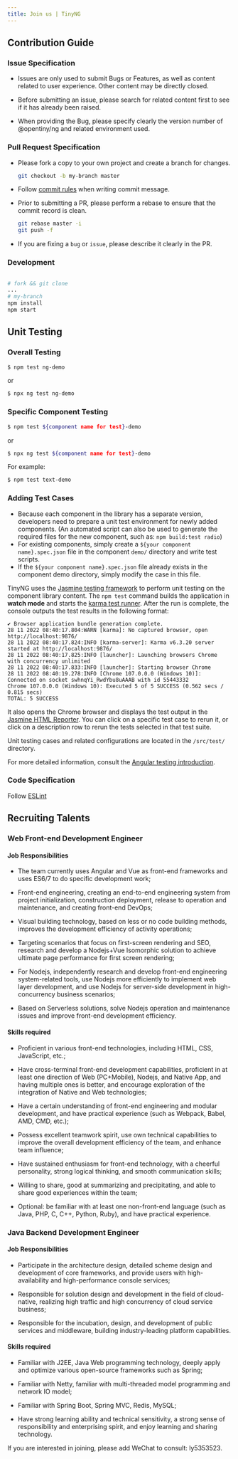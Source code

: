 ```yaml
---
title: Join us | TinyNG
---
```

## Contribution Guide

### Issue Specification

- Issues are only used to submit Bugs or Features, as well as content related to user experience. Other content may be directly closed.

- Before submitting an issue, please search for related content first to see if it has already been raised.

- When providing the Bug, please specify clearly the version number of @opentiny/ng and related environment used.

### Pull Request Specification

- Please fork a copy to your own project and create a branch for changes.

  ```bash
  git checkout -b my-branch master
  ```

- Follow [commit rules](https://github.com/opentiny/ng/blob/main/commit.template) when writing commit message.

- Prior to submitting a PR, please perform a rebase to ensure that the commit record is clean.
  ```bash
  git rebase master -i
  git push -f
  ```

- If you are fixing a `bug` or `issue`, please describe it clearly in the PR.


### Development

```bash

# fork && git clone
...
# my-branch
npm install
npm start

```

## Unit Testing

### Overall Testing
```bash
$ npm test ng-demo
```
or
```bash
$ npx ng test ng-demo
```

### Specific Component Testing
```bash
$ npm test ${component name for test}-demo
```
or
```bash
$ npx ng test ${component name for test}-demo
```

For example:
```bash
$ npm test text-demo
```

### Adding Test Cases

- Because each component in the library has a separate version, developers need to prepare a unit test environment for newly added components. (An automated script can also be used to generate the required files for the new component, such as: `npm build:test radio`)
- For existing components, simply create a `${your component name}.spec.json` file in the component `demo/` directory and write test scripts.
- If the `${your component name}.spec.json` file already exists in the component demo directory, simply modify the case in this file.

TinyNG uses the [Jasmine testing framework](https://jasmine.github.io/) to perform unit testing on the component library content.
The `npm test` command builds the application in **watch mode** and starts the [karma test runner](https://karma-runner.github.io/).
After the run is complete, the console outputs the test results in the following format:

```
✔ Browser application bundle generation complete.
28 11 2022 08:40:17.804:WARN [karma]: No captured browser, open http://localhost:9876/
28 11 2022 08:40:17.824:INFO [karma-server]: Karma v6.3.20 server started at http://localhost:9876/
28 11 2022 08:40:17.825:INFO [launcher]: Launching browsers Chrome with concurrency unlimited
28 11 2022 08:40:17.833:INFO [launcher]: Starting browser Chrome
28 11 2022 08:40:19.278:INFO [Chrome 107.0.0.0 (Windows 10)]: Connected on socket swhnqYi_RwdYbu8uAAAB with id 55443332
Chrome 107.0.0.0 (Windows 10): Executed 5 of 5 SUCCESS (0.562 secs / 0.815 secs)
TOTAL: 5 SUCCESS
```

It also opens the Chrome browser and displays the test output in the [Jasmine HTML Reporter](https://github.com/dfederm/karma-jasmine-html-reporter). You can click on a specific test case to rerun it, or click on a description row to rerun the tests selected in that test suite.

Unit testing cases and related configurations are located in the `/src/test/` directory.

For more detailed information, consult the [Angular testing introduction](https://angular.cn/guide/testing).

### Code Specification
Follow [ESLint](https://github.com/opentiny/ng/blob/main/.eslintrc.js)

## Recruiting Talents
### Web Front-end Development Engineer

#### Job Responsibilities

+ The team currently uses Angular and Vue as front-end frameworks and uses ES6/7 to do specific development work;

+ Front-end engineering, creating an end-to-end engineering system from project initialization, construction deployment, release to operation and maintenance, and creating front-end DevOps;

+ Visual building technology, based on less or no code building methods, improves the development efficiency of activity operations;

+ Targeting scenarios that focus on first-screen rendering and SEO, research and develop a Nodejs+Vue Isomorphic solution to achieve ultimate page performance for first screen rendering;

+ For Nodejs, independently research and develop front-end engineering system-related tools, use Nodejs more efficiently to implement web layer development, and use Nodejs for server-side development in high-concurrency business scenarios;

+ Based on Serverless solutions, solve Nodejs operation and maintenance issues and improve front-end development efficiency.


#### Skills required

+ Proficient in various front-end technologies, including HTML, CSS, JavaScript, etc.;

+ Have cross-terminal front-end development capabilities, proficient in at least one direction of Web (PC+Mobile), Nodejs, and Native App, and having multiple ones is better, and encourage exploration of the integration of Native and Web technologies;

+ Have a certain understanding of front-end engineering and modular development, and have practical experience (such as Webpack, Babel, AMD, CMD, etc.);

+ Possess excellent teamwork spirit, use own technical capabilities to improve the overall development efficiency of the team, and enhance team influence;

+ Have sustained enthusiasm for front-end technology, with a cheerful personality, strong logical thinking, and smooth communication skills;

+ Willing to share, good at summarizing and precipitating, and able to share good experiences within the team;

+ Optional: be familiar with at least one non-front-end language (such as Java, PHP, C, C++, Python, Ruby), and have practical experience.

### Java Backend Development Engineer

#### Job Responsibilities

+  Participate in the architecture design, detailed scheme design and development of core frameworks, and provide users with high-availability and high-performance console services;

+  Responsible for solution design and development in the field of cloud-native, realizing high traffic and high concurrency of cloud service business;

+  Responsible for the incubation, design, and development of public services and middleware, building industry-leading platform capabilities.

#### Skills required

+ Familiar with J2EE, Java Web programming technology, deeply apply and optimize various open-source frameworks such as Spring;

+ Familiar with Netty, familiar with multi-threaded model programming and network IO model;

+ Familiar with Spring Boot, Spring MVC, Redis, MySQL;

+ Have strong learning ability and technical sensitivity, a strong sense of responsibility and enterprising spirit, and enjoy learning and sharing technology.

If you are interested in joining, please add WeChat to consult: ly5353523.
